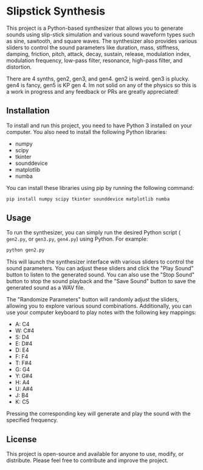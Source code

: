 # Slipstick Synthesis

This project is a Python-based synthesizer that allows you to generate sounds using slip-stick simulation and various sound waveform types such as sine, sawtooth, and square waves. The synthesizer also provides various sliders to control the sound parameters like duration, mass, stiffness, damping, friction, pitch, attack, decay, sustain, release, modulation index, modulation frequency, low-pass filter, resonance, high-pass filter, and distortion.

There are 4 synths, gen2, gen3, and gen4. gen2 is weird. gen3 is plucky. gen4 is fancy, gen5 is KP gen 4. Im not solid on any of the physics so this is a work in progress and any feedback or PRs are greatly appreciated! 

## Installation

To install and run this project, you need to have Python 3 installed on your computer. You also need to install the following Python libraries:

- numpy
- scipy
- tkinter
- sounddevice
- matplotlib
- numba

You can install these libraries using pip by running the following command:

```bash
pip install numpy scipy tkinter sounddevice matplotlib numba
```

## Usage

To run the synthesizer, you can simply run the desired Python script ( `gen2.py`, or `gen3.py`, `gen4.py`) using Python. For example:

```bash
python gen2.py
```

This will launch the synthesizer interface with various sliders to control the sound parameters. You can adjust these sliders and click the "Play Sound" button to listen to the generated sound. You can also use the "Stop Sound" button to stop the sound playback and the "Save Sound" button to save the generated sound as a WAV file.

The "Randomize Parameters" button will randomly adjust the sliders, allowing you to explore various sound combinations. Additionally, you can use your computer keyboard to play notes with the following key mappings:

- A: C4
- W: C#4
- S: D4
- E: D#4
- D: E4
- F: F4
- T: F#4
- G: G4
- Y: G#4
- H: A4
- U: A#4
- J: B4
- K: C5

Pressing the corresponding key will generate and play the sound with the specified frequency.

## License

This project is open-source and available for anyone to use, modify, or distribute. Please feel free to contribute and improve the project.